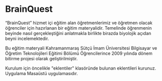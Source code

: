 # BrainQuest
“BrainQuest” hizmet içi eğitim alan öğretmenlerimiz ve öğretmen olacak öğrenciler için hazırlanan bir eğitim materyalidir. Temelinde öğrenmenin beyinde nasıl gerçekleştiğini anlatmakla birlikte birazda biyolojik açıdan beyni incelemektedir.

Bu eğitim materyali Kahramanmaraş Sütçü İmam Üniversitesi Bilgisayar ve Öğretim Teknolojileri Eğitimi Bölümü Öğrencilerince 2009 yılında  dönem bitirme projesi olarak geliştirilmiştir.

Kurulum için öncelikle "eklentiler" klasöründe bulunan eklentileri kurunuz. Uygulama Masaüstü uygulamasıdır.
